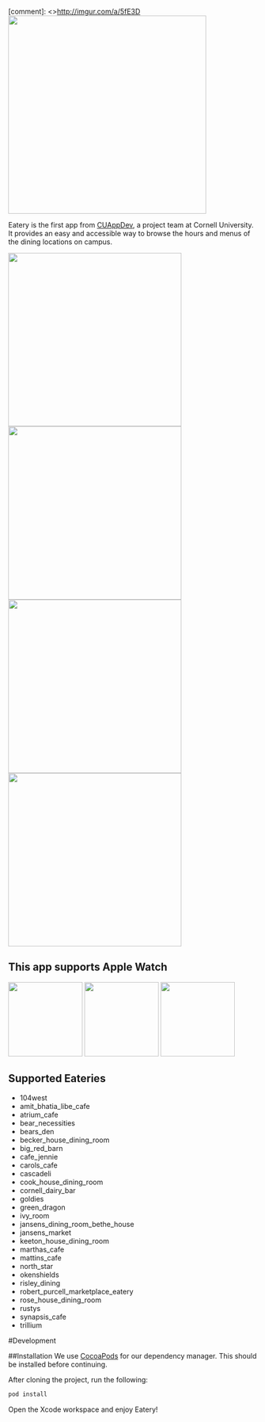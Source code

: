 [comment]: <>http://imgur.com/a/5fE3D
<img src=http://i.imgur.com/PTC7zyB.png width=400 />  

Eatery is the first app from [CUAppDev](http://cuappdev.org), a project team at Cornell University.  It provides an easy and accessible way to browse the hours and menus of the dining locations on campus.

<img src=http://i.imgur.com/ScSG0J5.png width=350 />
<img src=http://i.imgur.com/S6Ut7JV.png width=350 />
<img src=http://i.imgur.com/JqdnlUW.png width=350 />
<img src=http://i.imgur.com/FGi6oqB.png width=350 />

## This app supports Apple Watch
<img src=http://i.imgur.com/pkeeRt8.png width=150 />
<img src=http://i.imgur.com/o2yIwec.png width=150 />
<img src=http://i.imgur.com/dsJ1ZfL.png width=150 />

## Supported Eateries
* 104west
* amit_bhatia_libe_cafe
* atrium_cafe
* bear_necessities
* bears_den
* becker_house_dining_room
* big_red_barn
* cafe_jennie
* carols_cafe
* cascadeli
* cook_house_dining_room
* cornell_dairy_bar
* goldies
* green_dragon
* ivy_room
* jansens_dining_room_bethe_house
* jansens_market
* keeton_house_dining_room
* marthas_cafe
* mattins_cafe
* north_star
* okenshields
* risley_dining
* robert_purcell_marketplace_eatery
* rose_house_dining_room
* rustys
* synapsis_cafe
* trillium


#Development

##Installation
We use [CocoaPods](http://cocoapods.org) for our dependency manager. This should be installed before continuing.

After cloning the project, run the following:

```bash
pod install
```

Open the Xcode workspace and enjoy Eatery!
